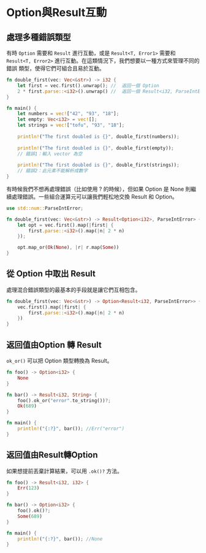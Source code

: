 # Option與Result互動

## 處理多種錯誤類型

有時 `Option` 需要和 `Result` 進行互動，或是 `Result<T, Error1>` 需要和 `Result<T, Error2>` 進行互動。在這類情況下，我們想要以一種方式來管理不同的錯誤 類型，使得它們可組合且易於互動。

```rust
fn double_first(vec: Vec<&str>) -> i32 {
    let first = vec.first().unwrap(); //  返回一個 Option
    2 * first.parse::<i32>().unwrap() //  返回一個 Result<i32, ParseIntError>
}

fn main() {
    let numbers = vec!["42", "93", "18"];
    let empty: Vec<i32> = vec![];
    let strings = vec!["tofu", "93", "18"];
    
    println!("The first doubled is {}", double_first(numbers));
    
    println!("The first doubled is {}", double_first(empty));
    // 錯誤1：輸入 vector 為空
    
    println!("The first doubled is {}", double_first(strings));
    // 錯誤2：此元素不能解析成數字
}
```

有時候我們不想再處理錯誤（比如使用 ? 的時候），但如果 Option 是 None 則繼續處理錯誤。一些組合運算元可以讓我們輕松地交換 Result 和 Option。

```rust
use std::num::ParseIntError;

fn double_first(vec: Vec<&str>) -> Result<Option<i32>, ParseIntError> {
    let opt = vec.first().map(|first| {
        first.parse::<i32>().map(|n| 2 * n)
    });

    opt.map_or(Ok(None), |r| r.map(Some))
}
```

## 從 Option 中取出 Result

處理混合錯誤類型的最基本的手段就是讓它們互相包含。

```rust
fn double_first(vec: Vec<&str>) -> Option<Result<i32, ParseIntError>> {
    vec.first().map(|first| {
        first.parse::<i32>().map(|n| 2 * n)
    })
}
```

## 返回值由Option 轉 Result

`ok_or()` 可以把 Option 類型轉換為 Result。

```rust
fn foo() -> Option<i32> {
    None
}

fn bar() -> Result<i32, String> {
    foo().ok_or("error".to_string())?;
    Ok(689)
}

fn main() {
    println!("{:?}", bar()); //Err("error")
}
```

## 返回值由Result轉Option

如果想提前丟棄計算結果，可以用 `.ok()?` 方法。

```rust
fn foo() -> Result<i32, i32> {
    Err(123)
}

fn bar() -> Option<i32> {
    foo().ok()?;
    Some(689)
}

fn main() {
    println!("{:?}", bar()); //None
}
```
